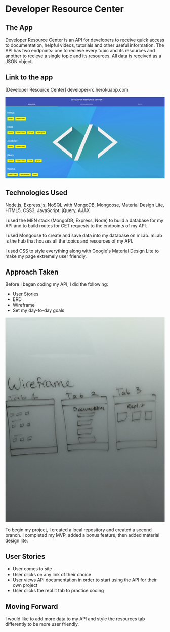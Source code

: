 # Developer Resource Center

## The App
Developer Resource Center is an API for developers to receive quick access to documentation, helpful videos, tutorials and other useful information. The API has two endpoints: one to recieve every topic and its resources and another to recieve a single topic and its resources. All data is received as a JSON object.

## Link to the app
[Developer Resource Center] developer-rc.herokuapp.com
 
![Landing Page](public/images/landing-page.png)
 
## Technologies Used
Node.js, Express.js, NoSQL with MongoDB, Mongoose, Material Design Lite, HTML5, CSS3, JavaScript, jQuery, AJAX

I used the MEN stack (MongoDB, Express, Node) to build a database for my API and to build routes for GET requests to the endpoints of my API.

I used Mongoose to create and save data into my database on mLab. mLab is the hub that houses all the topics and resources of my API.

I used CSS to style everything along with Google's Material Design Lite to make my page extremely user friendly.

## Approach Taken
Before I began coding my API, I did the following:
* User Stories
* ERD
* Wireframe
* Set my day-to-day goals

![Wireframe](public/images/wireframe.png)

To begin my project, I created a local repository and created a second branch. 
I completed my MVP, added a bonus feature, then added material design lite.

## User Stories
* User comes to site
* User clicks on any link of their choice
* User views API documentation in order to start using the API for their own project
* User clicks the repl.it tab to practice coding

## Moving Forward
I would like to add more data to my API and style the resources tab differently to be more user friendly.


